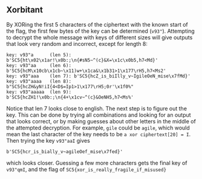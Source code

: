 ## Xorbitant

By XORing the first 5 characters of the ciphertext with the known start of the flag, the first few bytes of the key can be determined (`v93"`). Attempting to decrypt the whole message with keys of different sizes will give outputs that look very random and incorrect, except for length 8:

```
key: v93"a      (len 5): b'SC5{ht\x02\x1ar!\x0b:;\n{#sN5~^(c}&X=\x1c\x0b5,h7<Md}'
key: v93"aa     (len 6): b'SC5{hcM\x10cb\x1cb~\x11)w+\x1ca&\x1b31>1\x177\rH5,h7<Ms2'
key: v93"aaa    (len 7): b'SC5{hcZ_is_biIlly_v~IgileOeN_mise\x7fMd}'
key: v93"aaaa   (len 8): b"SC5{hcZH&yN!iI{4<D$=Ip1>1\x177\rH5;0r'\x1f0%"
key: v93"aaaaa  (len 9): b'SC5{hcZH1!\x0b:;\n{4+\x1cv~^(c}&OeNH5,h7<Ms%'
```

Notice that len 7 looks close to english. The next step is to figure out the key. This can be done by trying all combinations and looking for an output that looks correct, or by making guesses about other letters in the middle of the attempted decryption. For example, `gile` could be `agile`, which would mean the last character of the key needs to be `a xor ciphertext[20] = I`. Then trying the key `v93"aaI` gives

```
b'SC5{hcr_is_bially_v~agileOef_mise\x7fed}'
```

which looks closer. Guessing a few more characters gets the final key of `v93"qmI`, and the flag of `SC5{xor_is_really_fragile_if_misused}`